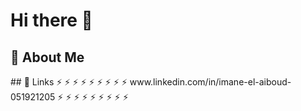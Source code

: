 # Hi there 👋
## 🚀 About Me
<p 🎓 I am IMANE EL AIBOUD, a computer science engineering student. /p>
<p 👨‍💻 I am passionate about IT and programming. I like to contribute to projects and learn new things. I am really excited to learn new technologies./p>
<p 📚 I also love reading books. My favorite ones are Atomic Habits by James Clear,  the 7 habits of highly effective people by Stephen Covey, and who moved my cheese by  Spencer Johnson./p>
<p ✈️ I love traveling as well, I love discovering new places, meeting new people, and learning about new cultures./p>
## 🔗 Links
⚡ ⚡ ⚡ ⚡ ⚡ ⚡ ⚡ ⚡ ⚡
www.linkedin.com/in/imane-el-aiboud-051921205
⚡ ⚡ ⚡ ⚡ ⚡ ⚡ ⚡ ⚡ ⚡
